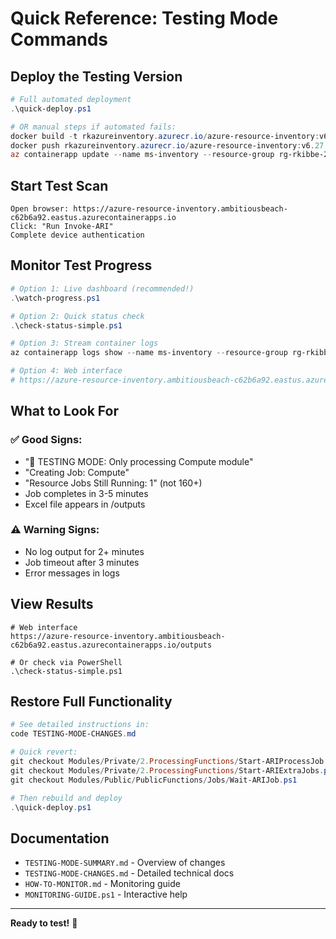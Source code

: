 # Quick Reference: Testing Mode Commands

## Deploy the Testing Version
```powershell
# Full automated deployment
.\quick-deploy.ps1

# OR manual steps if automated fails:
docker build -t rkazureinventory.azurecr.io/azure-resource-inventory:v6.27 .
docker push rkazureinventory.azurecr.io/azure-resource-inventory:v6.27
az containerapp update --name ms-inventory --resource-group rg-rkibbe-2470 --image rkazureinventory.azurecr.io/azure-resource-inventory:v6.27
```

## Start Test Scan
```
Open browser: https://azure-resource-inventory.ambitiousbeach-c62b6a92.eastus.azurecontainerapps.io
Click: "Run Invoke-ARI"
Complete device authentication
```

## Monitor Test Progress
```powershell
# Option 1: Live dashboard (recommended!)
.\watch-progress.ps1

# Option 2: Quick status check
.\check-status-simple.ps1

# Option 3: Stream container logs
az containerapp logs show --name ms-inventory --resource-group rg-rkibbe-2470 --follow

# Option 4: Web interface
# https://azure-resource-inventory.ambitiousbeach-c62b6a92.eastus.azurecontainerapps.io
```

## What to Look For

### ✅ Good Signs:
- "🧪 TESTING MODE: Only processing Compute module"
- "Creating Job: Compute" 
- "Resource Jobs Still Running: 1" (not 160+)
- Job completes in 3-5 minutes
- Excel file appears in /outputs

### ⚠️ Warning Signs:
- No log output for 2+ minutes
- Job timeout after 3 minutes
- Error messages in logs

## View Results
```
# Web interface
https://azure-resource-inventory.ambitiousbeach-c62b6a92.eastus.azurecontainerapps.io/outputs

# Or check via PowerShell
.\check-status-simple.ps1
```

## Restore Full Functionality
```powershell
# See detailed instructions in:
code TESTING-MODE-CHANGES.md

# Quick revert:
git checkout Modules/Private/2.ProcessingFunctions/Start-ARIProcessJob.ps1
git checkout Modules/Private/2.ProcessingFunctions/Start-ARIExtraJobs.ps1
git checkout Modules/Public/PublicFunctions/Jobs/Wait-ARIJob.ps1

# Then rebuild and deploy
.\quick-deploy.ps1
```

## Documentation
- `TESTING-MODE-SUMMARY.md` - Overview of changes
- `TESTING-MODE-CHANGES.md` - Detailed technical docs  
- `HOW-TO-MONITOR.md` - Monitoring guide
- `MONITORING-GUIDE.ps1` - Interactive help

---
**Ready to test!** 🚀
